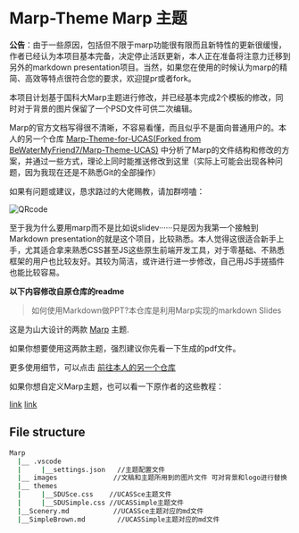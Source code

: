 # Marp-Theme  Marp 主题

**公告**：由于一些原因，包括但不限于marp功能很有限而且新特性的更新很缓慢，作者已经认为本项目基本完备，决定停止活跃更新，本人正在准备将注意力迁移到另外的markdown presentation项目。当然，如果您在使用的时候认为marp的精简、高效等特点很符合您的要求，欢迎提pr或者fork。

本项目计划基于国科大Marp主题进行修改，并已经基本完成2个模板的修改，同时对于背景的图片保留了一个PSD文件可供二次编辑。

Marp的官方文档写得很不清晰，不容易看懂，而且似乎不是面向普通用户的。本人的另一个仓库
[Marp-Theme-for-UCAS(Forked from BeWaterMyFriend7/Marp-Theme-UCAS)](https://github.com/szw0407/Marp-Theme-for-UCAS)
中分析了Marp的文件结构和修改的方案，并通过一些方式，理论上同时能推送修改到这里（实际上可能会出现各种问题，因为我现在还是不熟悉Git的全部操作）

如果有问题或建议，恳求路过的大佬赐教，请加群唠嗑：

![QRcode](https://szw0407.github.io/images/QQgroup.jpg)

至于我为什么要用marp而不是比如说slidev······只是因为我第一个接触到Markdown presentation的就是这个项目，比较熟悉。本人觉得这很适合新手上手，尤其适合拿来熟悉CSS甚至JS这些原生前端开发工具，对于零基础、不熟悉框架的用户也比较友好。其较为简洁，或许进行进一步修改，自己用JS手搓插件也能比较容易。

**以下内容修改自原仓库的readme**

> 如何使用Markdown做PPT?本仓库是利用Marp实现的markdown Slides

这是为山大设计的两款 [Marp](https://github.com/marp-team/marp) 主题.

如果你想要使用这两款主题，强烈建议你先看一下生成的pdf文件。

更多使用细节，可以点击 [前往本人的另一个仓库](https://github.com/szw0407/Marp-Theme-for-UCAS)

如果你想自定义Marp主题，也可以看一下原作者的这些教程：

[link](https://zhuanlan.zhihu.com/p/449668027)
[link](https://mdnice.com/writing/9cb2de742bed48d0b131e35d653515f2)

## File structure

```bash
Marp
  |__ .vscode
  |     |__settings.json   //主题配置文件
  |__ images              //文稿和主题所用到的图片文件 可对背景和logo进行替换
  |__ themes
  |     |__SDUSce.css    //UCASSce主题文件
  |     |__SDUSimple.css //UCASSimple主题文件
  |__Scenery.md           //UCASSce主题对应的md文件
  |__SimpleBrown.md        //UCASSimple主题对应的md文件
```
